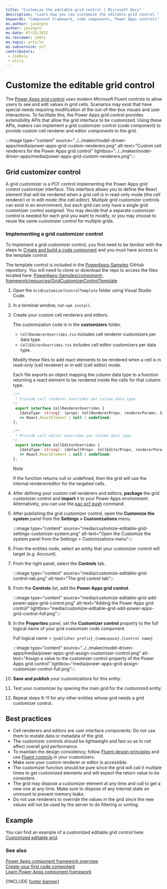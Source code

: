 ```yaml
---
title: "Customize the editable grid control | Microsoft Docs"
description: "Learn how you can customize the editable grid control."
keywords: "Component Framework, code components, Power Apps controls"
ms.author: jasongre
author: jasongre
ms.date: 07/25/2022
ms.reviewer: jdaly
ms.topic: article
ms.subservice: pcf
contributors:
 - JimDaly
 - aliry
---
```


# Customize the editable grid control

The  [Power Apps grid control](../../maker/model-driven-apps/the-power-apps-grid-control.md) uses modern Microsoft Fluent controls to allow users to see and edit values in grid cells. Scenarios may exist that have special needs requiring modification of the out-of-the-box visuals and user interactions. To facilitate this, the Power Apps grid control provides extensibility APIs that allow the grid interface to be customized. Using these APIs, makers can implement a grid customizer control (code component) to provide custom cell renderer and editor components to the grid.

:::image type="content" source="../../maker/model-driven-apps/media/power-apps-grid-custom-renderers.png" alt-text="Custom cell renderers for the Power Apps grid control" lightbox="../../maker/model-driven-apps/media/power-apps-grid-custom-renderers.png":::

## Grid customizer control

A grid customizer is a PCF control implementing the Power Apps grid control customizer interface. This interface allows you to define the React element that will be rendered when a grid cell is in read-only mode (the cell renderer) or in edit mode (the cell editor). Multiple grid customizer controls can exist in an environment, but each grid can only have a single grid customizer control assigned. You may decide that a separate customizer control is needed for each grid you want to modify, or you may choose to reuse the same customizer control for multiple grids.

### Implementing a grid customizer control

To implement a grid customizer control, you first need to be familiar with the steps to [Create and build a code component](create-custom-controls-using-pcf.md) and you must have access to the template control.

The template control is included in the [PowerApps-Samples](https://github.com/microsoft/PowerApps-Samples) GitHub repository. You will need to clone or download the repo to access the files located here: [PowerApps-Samples/component-framework/resources/GridCustomizerControlTemplate](https://github.com/microsoft/PowerApps-Samples/tree/master/component-framework/resources/GridCustomizerControlTemplate)

1. Open the `GridCustomizerControlTemplate` folder using Visual Studio Code.
1. In a terminal window, run `npm install`.
1. Create your custom cell renderers and editors.

   The customization code is in the **customizers** folder.
   - `CellRendererOverrides.tsx` includes cell renderer customizers per data type.
   - `CellEditorOverrides.tsx` includes cell editor customizers per data type.

   Modify these files to add react elements to be rendered when a cell is in read-only (cell renderer) or in edit (cell editor) mode.

   Each file exports an object mapping the column data type to a function returning a react element to be rendered inside the cells for that column type.


   ```typescript
   /**
    * Provide cell renderer overrides per column data type.
   */
    export interface CellRendererOverrides {
      [dataType: string]: (props: CellRendererProps, rendererParams: GetRendererParams)
      => React.ReactElement | null | undefined; 
   };

   /**
    * Provide cell editor overrides per column data type.
   */
    export interface CellEditorOverrides {
      [dataType: string]: (defaultProps: CellEditorProps, rendererParams: GetEditorParams)
      => React.ReactElement | null | undefined; 
   };
   ```

   > [!NOTE]
   > If the function returns null or undefined, then the grid will use the internal renderer/editor for the targeted cells.
    
1. After defining your custom cell renderers and editors, **package** the grid customizer control and **import** it to your Power Apps environment. Alternatively, you can use the [pac pcf push](/power-platform/developer/cli/reference/pcf#pac-pcf-push) command.
1. After publishing the grid customizer control, open the **Customize the system** panel from the **Settings > Customizations** menu.

   :::image type="content" source="media/customize-editable-grid-settings-customize-system.png" alt-text="Open the Customize the system panel from the Settings > Customizations menu":::

1. From the entities node, select an entity that your customizer control will target (e.g. Account).  
1. From the right panel, select the **Controls** tab.

   :::image type="content" source="media/customize-editable-grid-control-tab.png" alt-text="The grid control tab":::

1. From the **Controls** list, add the **Power Apps grid control**.

   :::image type="content" source="media/customize-editable-grid-add-power-apps-grid-control.png" alt-text="Adding the Power Apps grid control" lightbox="media/customize-editable-grid-add-power-apps-grid-control-full.png":::

1. In the **Properties** panel, set the **Customizer control** property to the full logical name of your grid customizer code component.

   Full logical name = `{publisher prefix}_{namespace}.{control name}`

   :::image type="content" source="../../maker/model-driven-apps/media/power-apps-grid-assign-customizer-control.png" alt-text="Assign a value to the customizer control property of the Power Apps grid control" lightbox="media/power-apps-grid-assign-customizer-control-full.png":::
 
1. **Save and publish** your customizations for this entity.
1. Test your customizer by opening the main grid for the customized entity.
1. Repeat steps 6-11 for any other entities whose grid needs a grid customizer control.

## Best practices

- Cell renderers and editors are user interface components. Do not use them to mutate data or metadata of the grid.
- The customizer controls should be lightweight and fast so as to not affect overall grid performance.
- To maintain the design consistency, follow [Fluent design principles](https://www.microsoft.com/design/fluent/#/) and use [Fluent controls](https://developer.microsoft.com/en-us/fluentui#/controls/web) in your customizers.
- Make sure your custom renderer or editor is accessible.
- The customizer function should be pure since the grid will call it multiple times to get customized elements and will expect the return value to be consistent.
- The grid may dispose a customizer element at any time and call to get a new one at any time. Make sure to dispose of any internal state on unmount to prevent memory leaks.
- Do not use renderers to override the values in the grid since the new values will not be used by the server to do filtering or sorting.

## Example

You can find an example of a customized editable grid control here: [Customized editable grid](sample-controls/customized-editable-grid-control.md).

### See also

[Power Apps component framework overview](overview.md)<br/>
[Create your first code component](implementing-controls-using-typescript.md)<br/>
[Learn Power Apps component framework](/training/paths/use-power-apps-component-framework)


[!INCLUDE [footer-banner](../../includes/footer-banner.md)]
